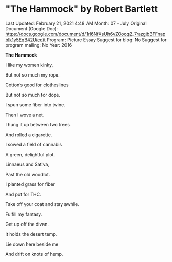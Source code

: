# "The Hammock" by Robert Bartlett

Last Updated: February 21, 2021 4:48 AM
Month: 07 - July
Original Document (Google Doc): https://docs.google.com/document/d/1rl6NfXsUh6vZOocq2_7razgjb3FFnapbIk1y5EqB42U/edit
Program: Picture Essay
Suggest for blog: No
Suggest for program mailing: No
Year: 2016

**The Hammock**

I like my women kinky,

But not so much my rope.

Cotton’s good for clotheslines

But not so much for dope.

I spun some fiber into twine.

Then I wove a net.

I hung it up between two trees

And rolled a cigarette.

I sowed a field of cannabis

A green, delightful plot.

Linnaeus and Sativa,

Past the old woodlot.

I planted grass for fiber

And pot for THC.

Take off your coat and stay awhile.

Fulfill my fantasy.

Get up off the divan.

It holds the desert temp.

Lie down here beside me

And drift on knots of hemp.